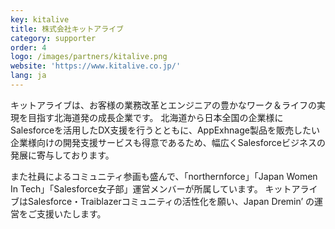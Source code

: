 ```yaml
---
key: kitalive
title: 株式会社キットアライブ
category: supporter
order: 4
logo: /images/partners/kitalive.png
website: 'https://www.kitalive.co.jp/'
lang: ja
---
```

キットアライブは、お客様の業務改革とエンジニアの豊かなワーク＆ライフの実現を目指す北海道発の成長企業です。
北海道から日本全国の企業様にSalesforceを活用したDX支援を行うとともに、AppExhnage製品を販売したい企業様向けの開発支援サービスも得意であるため、幅広くSalesforceビジネスの発展に寄与しております。

また社員によるコミュニティ参画も盛んで、「northernforce」「Japan Women In Tech」「Salesforce女子部」運営メンバーが所属しています。
キットアライブはSalesforce・Traiblazerコミュニティの活性化を願い、Japan Dremin’ の運営をご支援いたします。
